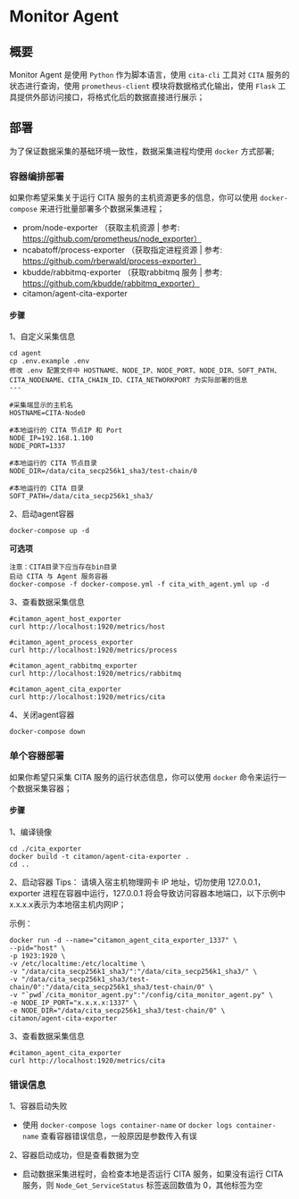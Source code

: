# Monitor Agent

## 概要
Monitor Agent 是使用 `Python` 作为脚本语言，使用 `cita-cli` 工具对 `CITA` 服务的状态进行查询，使用 `prometheus-client` 模块将数据格式化输出，使用 `Flask` 工具提供外部访问接口，将格式化后的数据直接进行展示；

## 部署
为了保证数据采集的基础环境一致性，数据采集进程均使用 `docker` 方式部署;
### 容器编排部署
如果你希望采集关于运行 CITA 服务的主机资源更多的信息，你可以使用 `docker-compose` 来进行批量部署多个数据采集进程；
* prom/node-exporter （获取主机资源 | 参考: https://github.com/prometheus/node_exporter）
* ncabatoff/process-exporter （获取指定进程资源 | 参考: https://github.com/rberwald/process-exporter）
* kbudde/rabbitmq-exporter （获取rabbitmq 服务 | 参考: https://github.com/kbudde/rabbitmq_exporter）
* citamon/agent-cita-exporter

#### 步骤
1、自定义采集信息
```
cd agent
cp .env.example .env
修改 .env 配置文件中 HOSTNAME、NODE_IP、NODE_PORT、NODE_DIR、SOFT_PATH、CITA_NODENAME、CITA_CHAIN_ID、CITA_NETWORKPORT 为实际部署的信息
---

#采集端显示的主机名
HOSTNAME=CITA-Node0

#本地运行的 CITA 节点IP 和 Port
NODE_IP=192.168.1.100
NODE_PORT=1337

#本地运行的 CITA 节点目录
NODE_DIR=/data/cita_secp256k1_sha3/test-chain/0

#本地运行的 CITA 目录
SOFT_PATH=/data/cita_secp256k1_sha3/
```
2、启动agent容器
```
docker-compose up -d
```
**可选项**
```
注意：CITA目录下应当存在bin目录
启动 CITA 与 Agent 服务容器
docker-compose -f docker-compose.yml -f cita_with_agent.yml up -d
```
3、查看数据采集信息
```
#citamon_agent_host_exporter
curl http://localhost:1920/metrics/host

#citamon_agent_process_exporter
curl http://localhost:1920/metrics/process

#citamon_agent_rabbitmq_exporter
curl http://localhost:1920/metrics/rabbitmq

#citamon_agent_cita_exporter
curl http://localhost:1920/metrics/cita
```
4、关闭agent容器
```
docker-compose down
```

### 单个容器部署
如果你希望只采集 CITA 服务的运行状态信息，你可以使用 `docker` 命令来运行一个数据采集容器；

#### 步骤
1、编译镜像
```
cd ./cita_exporter
docker build -t citamon/agent-cita-exporter .
cd ..
```
2、启动容器
Tips：
请填入宿主机物理网卡 IP 地址，切勿使用 127.0.0.1，exporter 进程在容器中运行，127.0.0.1 将会导致访问容器本地端口，以下示例中x.x.x.x表示为本地宿主机内网IP；

示例：
```
docker run -d --name="citamon_agent_cita_exporter_1337" \
--pid="host" \
-p 1923:1920 \
-v /etc/localtime:/etc/localtime \
-v "/data/cita_secp256k1_sha3/":"/data/cita_secp256k1_sha3/" \
-v "/data/cita_secp256k1_sha3/test-chain/0":"/data/cita_secp256k1_sha3/test-chain/0" \
-v "`pwd`/cita_monitor_agent.py":"/config/cita_monitor_agent.py" \
-e NODE_IP_PORT="x.x.x.x:1337" \
-e NODE_DIR="/data/cita_secp256k1_sha3/test-chain/0" \
citamon/agent-cita-exporter
```
3、查看数据采集信息
```
#citamon_agent_cita_exporter
curl http://localhost:1920/metrics/cita
```

### 错误信息
1、容器启动失败
* 使用 `docker-compose logs container-name` or `docker logs container-name` 查看容器错误信息，一般原因是参数传入有误

2、容器启动成功，但是查看数据为空
* 启动数据采集进程时，会检查本地是否运行 CITA 服务，如果没有运行 CITA 服务，则 `Node_Get_ServiceStatus` 标签返回数值为 0，其他标签为空
